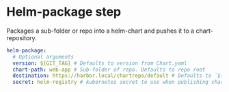 # Helm-package step

Packages a sub-folder or repo into a helm-chart and pushes it to a
chart-repository.

```yaml
helm-package:
  # Optional arguments
  version: ${GIT_TAG} # Defaults to version from Chart.yaml
  chart-path: web-app # Sub-folder of repo. Defaults to repo root
  destination: https://harbor.local/chartrepo/default # Defaults to `${CHART_REPO}/${REPO_GROUP}`
  secret: helm-registry # kubernetes secret to use when publishing charts
```
